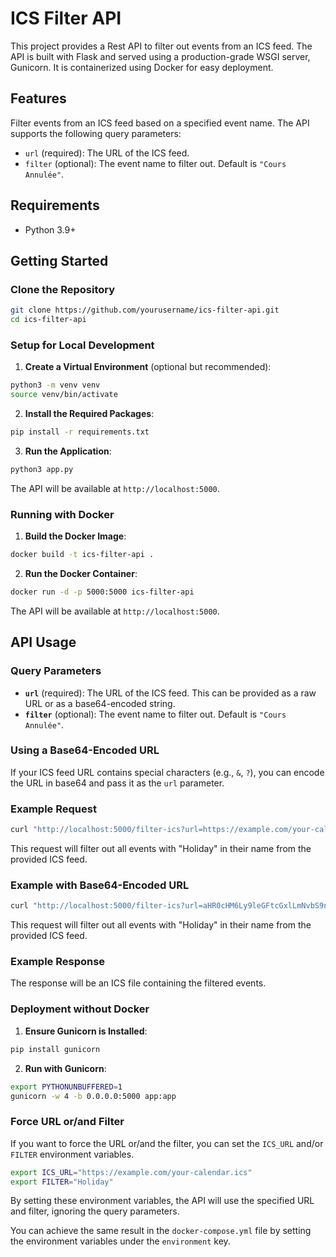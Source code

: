 # ICS Filter API

This project provides a Rest API to filter out events from an ICS feed. The API is built with Flask and served using a production-grade WSGI server, Gunicorn. It is containerized using Docker for easy deployment.

## Features

Filter events from an ICS feed based on a specified event name. The API supports the following query parameters: 

- `url` (required): The URL of the ICS feed.
- `filter` (optional): The event name to filter out. Default is `"Cours Annulée"`.

## Requirements

- Python 3.9+

## Getting Started

### Clone the Repository

```bash
git clone https://github.com/yourusername/ics-filter-api.git
cd ics-filter-api
```

### Setup for Local Development

1. **Create a Virtual Environment** (optional but recommended):

```bash
python3 -m venv venv
source venv/bin/activate
```

2. **Install the Required Packages**:

```bash
pip install -r requirements.txt
```

3. **Run the Application**:

```bash
python3 app.py
```

The API will be available at `http://localhost:5000`.

### Running with Docker

1. **Build the Docker Image**:

```bash
docker build -t ics-filter-api .
```

2. **Run the Docker Container**:

```bash
docker run -d -p 5000:5000 ics-filter-api
```

The API will be available at `http://localhost:5000`.

## API Usage

### Query Parameters

- **`url`** (required): The URL of the ICS feed. This can be provided as a raw URL or as a base64-encoded string.
- **`filter`** (optional): The event name to filter out. Default is `"Cours Annulée"`.

### Using a Base64-Encoded URL

If your ICS feed URL contains special characters (e.g., `&`, `?`), you can encode the URL in base64 and pass it as the `url` parameter.

### Example Request

```bash
curl "http://localhost:5000/filter-ics?url=https://example.com/your-calendar.ics&filter=Holiday" -o filtered_calendar.ics
```

This request will filter out all events with "Holiday" in their name from the provided ICS feed.

### Example with Base64-Encoded URL

```bash
curl "http://localhost:5000/filter-ics?url=aHR0cHM6Ly9leGFtcGxlLmNvbS9nb29nbGUuY29tL3lvdXItY2FsZW5kYXIuaWNz&filter=Holiday" -o filtered_calendar.ics
```

This request will filter out all events with "Holiday" in their name from the provided ICS feed.

### Example Response

The response will be an ICS file containing the filtered events.

### Deployment without Docker

1. **Ensure Gunicorn is Installed**:

```bash
pip install gunicorn
```

2. **Run with Gunicorn**:

```bash
export PYTHONUNBUFFERED=1
gunicorn -w 4 -b 0.0.0.0:5000 app:app
```

### Force URL or/and Filter

If you want to force the URL or/and the filter, you can set the `ICS_URL` and/or `FILTER` environment variables.

```bash
export ICS_URL="https://example.com/your-calendar.ics"
export FILTER="Holiday"
```

By setting these environment variables, the API will use the specified URL and filter, ignoring the query parameters.

You can achieve the same result in the `docker-compose.yml` file by setting the environment variables under the `environment` key.